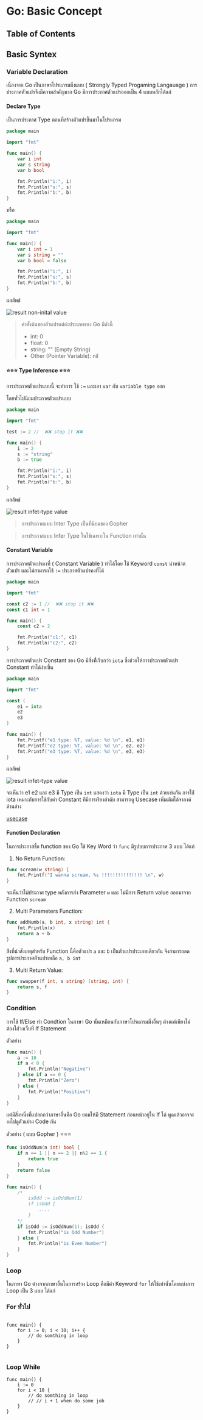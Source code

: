 # Go: Basic Concept

## Table of Contents

## Basic Syntex

### Variable Declaration

เนื่องจาก Go เป็นภาษาโปรแกรมมิ่งแบบ ( Strongly Typed Progaming Langauage ) การประกาศตัวแปรจึงมีความสำคัญมาก Go มีการประกาศตัวแปรออกเป็น 4 แบบหลักได้แก่

#### Declare Type

เป็นการประกาศ Type ตอนที่สร้างตัวแปรขึ้นมาในโปรแกรม

```go
package main

import "fmt"

func main() {
	var i int
	var s string
	var b bool

	fmt.Println("i:", i)
	fmt.Println("s:", s)
	fmt.Println("b:", b)
}
```

หรือ

```go
package main

import "fmt"

func main() {
	var i int = 1
	var s string = ""
	var b bool = false

	fmt.Println("i:", i)
	fmt.Println("s:", s)
	fmt.Println("b:", b)
}
```

ผลลัพธ์

![result non-inital value](./assets/01/01.png)

> ค่าตั้งต้นของตัวแปรแต่ล่ะประเภทของ Go มีดังนี้
>
> - int: 0
> - float: 0
> - string: "" (Empty String)
> - Other (Pointer Variable): nil

#### ⭐⭐⭐ Type Inference ⭐⭐⭐

การประกาศตัวแปรแบบนี้ จะทำการ ใช้ `:=` และเอา `var` กับ `variable type` ออก

โดยทั่วไปนิยมประกาศตัวแปรแบบ

```go
package main

import "fmt"

test := 2 //  ❌❌ stop it ❌❌

func main() {
	i := 2
	s := "string"
	b := true

	fmt.Println("i:", i)
	fmt.Println("s:", s)
	fmt.Println("b:", b)
}
```

ผลลัพธ์

![result infet-type value](./assets/01/02.png)

> การประกาศแบบ Inter Type เป็นที่นิยมของ Gopher

> การประกาสแบบ Infer Type ในใช้เฉพาะใน Function เท่านั้น

#### Constant Variable

การประกาศตัวแปรคงที่ ( Constant Variable ) ทำได้โดย ใช้ Keyword `const` นำหน้าตตัวแปร และไม่สามารถใช้ `:=` ประกาศตัวแปรคงที่ได้

```go
package main

import "fmt"

const c2 := 1 //  ❌❌ stop it ❌❌
const c1 int = 1

func main() {
	const c2 = 2

	fmt.Println("c1:", c1)
	fmt.Println("c2:", c2)
}
```

การประกาศตัวแปร Constant ของ Go มีสิ่งที่้เรีบกว่า `iota` ซึ่งช่วยให้การประกาศตัวแปร Constant ทำได้ง่ายขึ้น

```go
package main

import "fmt"

const (
	e1 = iota
	e2
	e3
)

func main() {
	fmt.Printf("e1 type: %T, value: %d \n", e1, e1)
	fmt.Printf("e2 type: %T, value: %d \n", e2, e2)
	fmt.Printf("e3 type: %T, value: %d \n", e3, e3)
}

```

ผลลัพธ์

![result infet-type value](./assets/01/03.png)

จะเห็นว่า e1 e2 และ e3 มี Type เป็น `int` แสดงว่า `iota` มี Type เป็น `int` ด้วยเช่นกัน การใช้่ iota เหมาะกับการใช้กับค่า Constant ทีมีการเรียงลำดับ สามารถดู Usecase เพิ่มเติมได้จาลงค์ด้านล่าง

[usecase](https://www.gopherguides.com/articles/how-to-use-iota-in-golang)

#### Function Declaration

ในการประกาสชื่อ function ของ Go ใช้ Key Word ว่า `func` มีรูปบบการประกาศ 3 แบบ ได้แก่

1. No Return Function:

```go
func scream(w string) {
	fmt.Printf("I wanna scream, %s !!!!!!!!!!!!!!! \n", w)
}
```

จะเห็นว่าไม่ประกาศ type หลังการส่ง Parameter `w` และ ไม่มีการ Return value ออกมาจาก Function `scream`

2. Multi Parameters Function:

```go
func addNumb(a, b int, x string) int {
	fmt.Println(x)
	return a + b
}
```

ส่ิงที่น่าสังเกตุสำหรับ Function นี้คือตัวแปร `a` และ `b` เป็นตัวแปรประเภทเดียวกัน จึงสามารถลดรูปการประกาศตัวแปรเหลือ `a, b int`

3. Multi Return Value:

```go
func swapper(f int, s string) (string, int) {
	return s, f
}
```

### Condition

การใช้ If/Else ทำ Condtion ในภาษา Go นั้นเหมือนกับภาษาโปรแกรมมิ่งอื่นๆ ต่างแค่เพียงไม่ต้องใส่วงเว็บที่ If Statement

ตัวอย่าง

```go
func main() {
	a := 10
	if a < 0 {
		fmt.Println("Negative")
	} else if a == 0 {
		fmt.Println("Zero")
	} else {
		fmt.Println("Positive")
	}
}

```

แต่มีสิ่งหนึ่งที่แปลกกว่าภาษาอื่นคือ Go ยอมให้มี Statement ก่อนหน้าอยู่ใน If ได้ พูดแล้วอาจจะงงไปดูตัวแย่าง Code กัน

ตัวอย่าง ( แบบ Gopher ) ⭐⭐⭐

```go
func isOddNum(n int) bool {
	if n == 1 || n == 2 || n%2 == 1 {
		return true
	}
	return false
}

func main() {
	/*
		isOdd := isOddNum(1)
		if isOdd {
			....
		}
	*/
	if isOdd := isOddNum(1); isOdd {
		fmt.Println("is Odd Number")
	} else {
		fmt.Println("is Even Number")
	}
}
```

### Loop

ในภาษา Go ต่างจากภาษาอื่นในการสร้าง Loop คือมีค่า Keyword `for` ให้ใช้เท่านั้นโดยแบ่งการ Loop เป็น 3 แบบ ได้แก่

### For ทั่วไป

```

func main() {
	for i := 0; i < 10; i++ {
		// do somthing in loop
	}
}


```

### Loop While

```
func main() {
	i := 0
	for i < 10 {
		// do somthing in loop
		// // i + 1 when do some job
	}
}
```
